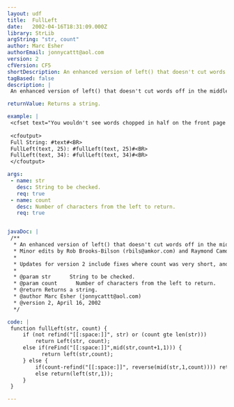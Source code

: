 ```yaml
---
layout: udf
title:  FullLeft
date:   2002-04-16T18:31:09.000Z
library: StrLib
argString: "str, count"
author: Marc Esher
authorEmail: jonnycattt@aol.com
version: 2
cfVersion: CF5
shortDescription: An enhanced version of left() that doesn't cut words off in the middle.
tagBased: false
description: |
 An enhanced version of left() that doesn't cut words off in the middle; instead, it searches backward until it finds a full word.

returnValue: Returns a string.

example: |
 <cfset text="You wouldn't see words chopped in half on the front page of the New York Times">
 
 <cfoutput>
 Full String: #text#<BR>
 FullLeft(text, 25): #fullLeft(text, 25)#<BR>
 FullLeft(text, 34): #fullLeft(text, 34)#<BR>
 </cfoutput>

args:
 - name: str
   desc: String to be checked.
   req: true
 - name: count
   desc: Number of characters from the left to return.
   req: true


javaDoc: |
 /**
  * An enhanced version of left() that doesn't cut words off in the middle.
  * Minor edits by Rob Brooks-Bilson (rbils@amkor.com) and Raymond Camden (ray@camdenfamily.com)
  * 
  * Updates for version 2 include fixes where count was very short, and when count+1 was a space. Done by RCamden.
  * 
  * @param str      String to be checked. 
  * @param count      Number of characters from the left to return. 
  * @return Returns a string. 
  * @author Marc Esher (jonnycattt@aol.com) 
  * @version 2, April 16, 2002 
  */

code: |
 function fullLeft(str, count) {
     if (not refind("[[:space:]]", str) or (count gte len(str)))
         return Left(str, count);
     else if(reFind("[[:space:]]",mid(str,count+1,1))) {
           return left(str,count);
     } else { 
         if(count-refind("[[:space:]]", reverse(mid(str,1,count)))) return Left(str, (count-refind("[[:space:]]", reverse(mid(str,1,count))))); 
         else return(left(str,1));
     }
 }

---
```


